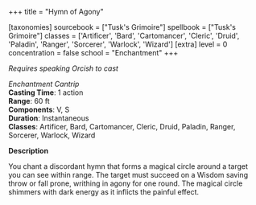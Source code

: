+++
title = "Hymn of Agony"

[taxonomies]
sourcebook = ["Tusk's Grimoire"]
spellbook = ["Tusk's Grimoire"]
classes = ['Artificer', 'Bard', 'Cartomancer', 'Cleric', 'Druid', 'Paladin', 'Ranger', 'Sorcerer', 'Warlock', 'Wizard']
[extra]
level = 0
concentration = false
school = "Enchantment"
+++

_Requires speaking Orcish to cast_

*Enchantment Cantrip*  
**Casting Time**: 1 action  
**Range**: 60 ft  
**Components**: V, S  
**Duration**: Instantaneous  
**Classes**: Artificer, Bard, Cartomancer, Cleric, Druid, Paladin, Ranger, Sorcerer, Warlock, Wizard  

**Description**

You chant a discordant hymn that forms a magical circle around a target you can see within range. The target must succeed on a Wisdom saving throw or fall prone, writhing in agony for one round. The magical circle shimmers with dark energy as it inflicts the painful effect.
